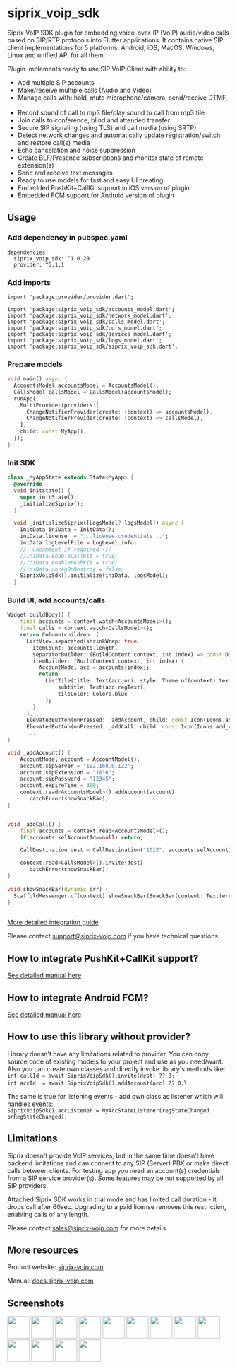 # siprix_voip_sdk

Siprix VoIP SDK plugin for embedding voice-over-IP (VoIP) audio/video calls based on SIP/RTP protocols into Flutter applications.
It contains native SIP client implementations for 5 platforms: Android, iOS, MacOS, Windows, Linux and unified API for all them. 

Plugin implements ready to use SIP VoIP Client with ability to:
- Add multiple SIP accounts
- Make/receive multiple calls (Audio and Video)
- Manage calls with: hold, mute microphone/camera, send/receive DTMF, ...
- Record sound of call to mp3 file/play sound to call from mp3 file
- Join calls to conference, blind and attended transfer
- Secure SIP signaling (using TLS) and call media (using SRTP)
- Detect network changes and automatically update registration/switch and restore call(s) media
- Echo cancelation and noise suppression
- Create BLF/Presence subscriptions and monitor state of remote extension(s)
- Send and receive text messages
- Ready to use models for fast and easy UI creating
- Embedded PushKit+CallKit support in iOS version of plugin
- Embedded FCM support for Android version of plugin

## Usage

### Add dependency in pubspec.yaml
```
dependencies:
  siprix_voip_sdk: ^1.0.20
  provider: ^6.1.1
```

### Add imports
```
import 'package:provider/provider.dart';

import 'package:siprix_voip_sdk/accounts_model.dart';
import 'package:siprix_voip_sdk/network_model.dart';
import 'package:siprix_voip_sdk/calls_model.dart';
import 'package:siprix_voip_sdk/cdrs_model.dart';
import 'package:siprix_voip_sdk/devices_model.dart';
import 'package:siprix_voip_sdk/logs_model.dart';
import 'package:siprix_voip_sdk/siprix_voip_sdk.dart';
```

### Prepare models

```dart
void main() async {
  AccountsModel accountsModel = AccountsModel();
  CallsModel callsModel = CallsModel(accountsModel);
  runApp(
    MultiProvider(providers:[
      ChangeNotifierProvider(create: (context) => accountsModel),
      ChangeNotifierProvider(create: (context) => callsModel),
    ],
    child: const MyApp(),
  ));
}
```
### Init SDK
```dart
class _MyAppState extends State<MyApp> {
  @override
  void initState() {
    super.initState();
    _initializeSiprix();
  }

  void _initializeSiprix([LogsModel? logsModel]) async {
    InitData iniData = InitData();
    iniData.license  = "...license-credentials...";
    iniData.logLevelFile = LogLevel.info;
    //- uncomment if required -//
    //iniData.enableCallKit = true;
    //iniData.enablePushKit = true;
    //iniData.unregOnDestroy = false;
    SiprixVoipSdk().initialize(iniData, logsModel);
  }
```

### Build UI, add accounts/calls
```dart
Widget buildBody() {
    final accounts = context.watch<AccountsModel>();
    final calls = context.watch<CallsModel>();
    return Column(children: [
      ListView.separated(shrinkWrap: true,
        itemCount: accounts.length,
        separatorBuilder: (BuildContext context, int index) => const Divider(height: 1),
        itemBuilder: (BuildContext context, int index) {
          AccountModel acc = accounts[index];
          return
            ListTile(title: Text(acc.uri, style: Theme.of(context).textTheme.titleSmall),
                subtitle: Text(acc.regText),
                tileColor: Colors.blue
            );
        },
      ),
      ElevatedButton(onPressed: _addAccount, child: const Icon(Icons.add_card)),
      ElevatedButton(onPressed: _addCall, child: const Icon(Icons.add_call)),
      ...
}

void _addAccount() {
    AccountModel account = AccountModel();
    account.sipServer = "192.168.0.122";
    account.sipExtension = "1016";
    account.sipPassword = "12345";
    account.expireTime = 300;
    context.read<AccountsModel>().addAccount(account)
      .catchError(showSnackBar);
}


void _addCall() {
    final accounts = context.read<AccountsModel>();
    if(accounts.selAccountId==null) return;

    CallDestination dest = CallDestination("1012", accounts.selAccountId!, false);

    context.read<CallsModel>().invite(dest)
      .catchError(showSnackBar);
}
  
void showSnackBar(dynamic err) {
  ScaffoldMessenger.of(context).showSnackBar(SnackBar(content: Text(err)));
}
  
```

[More detailed integration guide](https://docs.siprix-voip.com/rst/flutter.html#integration-into-flutter-application)

Please contact [support@siprix-voip.com](mailto:support@siprix-voip.com) if you have technical questions.


## How to integrate PushKit+CallKit support?
[See detailed manual here](https://docs.siprix-voip.com/rst/ioscallkit.html#integrate-pushkit-callkit-into-flutter-application)


## How to integrate Android FCM?
[See detailed manual here](https://docs.siprix-voip.com/rst/flutter.html#android-add-firebase-push-notifications)


## How to use this library without provider?

Library doesn't have any limitations related to provider.
You can copy source code of existing models to your project and use as you need/want.
Also you can create own classes and directly invoke library's methods like:\
`int callId = await SiprixVoipSdk().invite(dest) ?? 0;`\
`int accId  = await SiprixVoipSdk().addAccount(acc) ?? 0;`\

The same is true for listening events - add own class as listener which will handles events:\
`SiprixVoipSdk().accListener = MyAccStateListener(regStateChanged : onRegStateChanged);`


## Limitations

Siprix doesn't provide VoIP services, but in the same time doesn't have backend limitations and can connect to any SIP (Server) PBX or make direct calls between clients.
For testing app you need an account(s) credentials from a SIP service provider(s). 
Some features may be not supported by all SIP providers.

Attached Siprix SDK works in trial mode and has limited call duration - it drops call after 60sec.
Upgrading to a paid license removes this restriction, enabling calls of any length.

Please contact [sales@siprix-voip.com](mailto:sales@siprix-voip.com) for more details.

## More resources

Product website: [siprix-voip.com](https://www.siprix-voip.com/product/)

Manual: [docs.siprix-voip.com](https://docs.siprix-voip.com)


## Screenshots

<a href="https://docs.siprix-voip.com/screenshots/Flutter_Accounts.png"  title="Accounts list Android">
<img src="https://docs.siprix-voip.com/screenshots/Flutter_Accounts_Mini.png" width="50"></a>
<a href="https://docs.siprix-voip.com/screenshots/Flutter_CallAdd.png"  title="Add call Android">
<img src="https://docs.siprix-voip.com/screenshots/Flutter_CallAdd_Mini.png" width="50"></a>
<a href="https://docs.siprix-voip.com/screenshots/Flutter_Calls.png"  title="Call in progress Android">
<img src="https://docs.siprix-voip.com/screenshots/Flutter_Calls_Mini.png" width="50"></a>
<a href="https://docs.siprix-voip.com/screenshots/Flutter_CallsDtmf.png"  title="Call in progress DTMF Android">
<img src="https://docs.siprix-voip.com/screenshots/Flutter_CallsDtmf_Mini.png" width="50"></a>
<a href="https://docs.siprix-voip.com/screenshots/Flutter_BLF.png"  title="BLF subscription Android">
<img src="https://docs.siprix-voip.com/screenshots/Flutter_BLF_Mini.png" width="50"></a>
<a href="https://docs.siprix-voip.com/screenshots/Flutter_Messages.png"  title="Messages Android">
<img src="https://docs.siprix-voip.com/screenshots/Flutter_Messages_Mini.png" width="50"></a>
<a href="https://docs.siprix-voip.com/screenshots/Flutter_Logs.png"  title="Logs Android">
<img src="https://docs.siprix-voip.com/screenshots/Flutter_Logs_Mini.png" width="50"></a>

<a href="https://docs.siprix-voip.com/screenshots/Flutter_Accounts_Win.png"  title="Accounts list Windows">
<img src="https://docs.siprix-voip.com/screenshots/Flutter_Accounts_Win_Mini.png" width="50"></a>
<a href="https://docs.siprix-voip.com/screenshots/Flutter_Calls_Win.png"  title="Call in progress Windows">
<img src="https://docs.siprix-voip.com/screenshots/Flutter_Calls_Win_Mini.png" width="50"></a>
<a href="https://docs.siprix-voip.com/screenshots/Flutter_CallsDtmf_Win.png"  title="Call in progress DTMF Windows">
<img src="https://docs.siprix-voip.com/screenshots/Flutter_CallsDtmf_Win_Mini.png" width="50"></a>
<a href="https://docs.siprix-voip.com/screenshots/Flutter_BLF_Win.png"  title="BLF subscription Windows">
<img src="https://docs.siprix-voip.com/screenshots/Flutter_BLF_Win_Mini.png" width="50"></a>
<a href="https://docs.siprix-voip.com/screenshots/Flutter_Messages_Win.png"  title="Messages Windows">
<img src="https://docs.siprix-voip.com/screenshots/Flutter_Messages_Win_Mini.png" width="50"></a>
<a href="https://docs.siprix-voip.com/screenshots/Flutter_Logs_Win.png"  title="Logs Windows">
<img src="https://docs.siprix-voip.com/screenshots/Flutter_Logs_Win_Mini.png" width="50"></a>